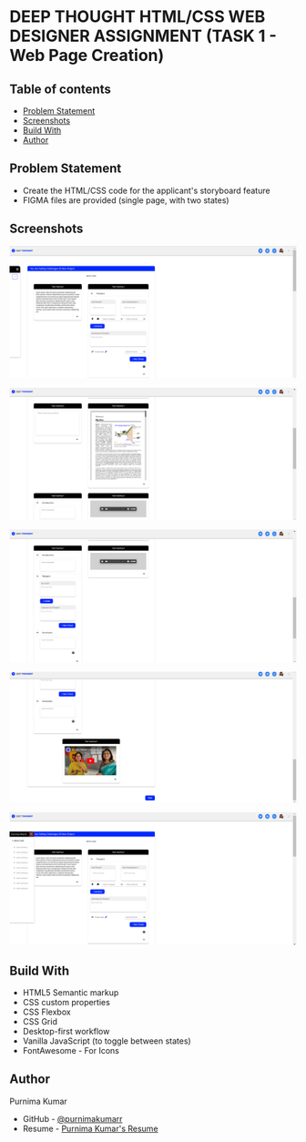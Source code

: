 # DEEP THOUGHT HTML/CSS WEB DESIGNER ASSIGNMENT (TASK 1 - Web Page Creation)

## Table of contents

- [Problem Statement](#problem-statement)
- [Screenshots](#screenshots)
- [Build With](#build-with)
- [Author](#author)

## Problem Statement

- Create the HTML/CSS code for the applicant's storyboard feature
- FIGMA files are provided (single page, with two states)

## Screenshots

![Desktop view displaying the header, sidebar and task headings 1 and 2 in the journey board](./images/desktop-view-1.png)

![Desktop view displaying task headings 3 and 4 of journey board](./images/desktop-view-2.png)

![Desktop view displaying task heading 7 and 8 of the journey board](./images/desktop-view-3.png)

![Desktop view displaying task heading 9 of the journey board](./images/desktop-view-4.png)

![Active state of the sidebar in desktop view](./images/active-state.png)

## Build With

- HTML5 Semantic markup
- CSS custom properties
- CSS Flexbox
- CSS Grid
- Desktop-first workflow
- Vanilla JavaScript (to toggle between states)
- FontAwesome - For Icons

## Author

Purnima Kumar

- GitHub - [@purnimakumarr](https://github.com/purnimakumarr)
- Resume - [Purnima Kumar's Resume](https://drive.google.com/file/d/1irX1J0xEVyPZ58Pxmd-o8E1FnzDetwT1/view?usp=sharing)
